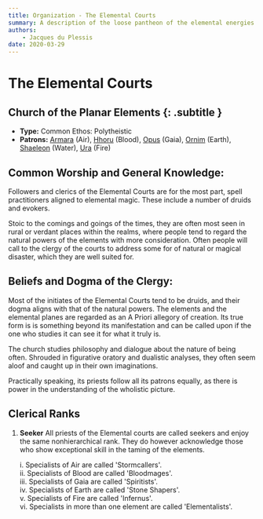 ```yaml
---
title: Organization - The Elemental Courts
summary: A description of the loose pantheon of the elemental energies and associated planes.
authors:
    - Jacques du Plessis
date: 2020-03-29
---
```

# The Elemental Courts
## Church of the Planar Elements {: .subtitle }

* **Type:** Common Ethos: Polytheistic
* **Patrons:** [Armara](/religion/deities/armara) (Air), [Hhoru](/religion/deities/hhoru) (Blood), [Opus](/religion/deities/opus) (Gaia), [Ornim](/religion/deities/ornim) (Earth), [Shaeleon](/religion/deities/shaeleon) (Water), [Ura](/religion/deities/ura) (Fire)

## Common Worship and General Knowledge:
Followers and clerics of the Elemental Courts are for the most part, spell practitioners aligned to elemental magic. These include a number of druids and evokers.

Stoic to the comings and goings of the times, they are often most seen in rural or verdant places within the realms, where people tend to regard the natural powers of the elements with more consideration. Often people will call to the clergy of the courts to address some for of natural or magical disaster, which they are well suited for.

## Beliefs and Dogma of the Clergy: 
Most of the initiates of the Elemental Courts tend to be druids, and their dogma aligns with that of the natural powers.  The elements and the elemental planes are regarded as an A Priori allegory of creation. Its true form is is something beyond its manifestation and can be called upon if the one who studies it can see it for what it truly is.

The church studies philosophy and dialogue about the nature of being often.  Shrouded in figurative oratory and dualistic analyses, they often seem aloof and caught up in their own imaginations.

Practically speaking, its priests follow all its patrons equally, as there is power in the understanding of the wholistic picture.

## Clerical Ranks
1. **Seeker** All priests of the Elemental courts are called seekers and enjoy the same nonhierarchical rank.  They do however acknowledge those who show exceptional skill in the taming of the elements.

    i. Specialists of Air are called 'Stormcallers'.</br>
    ii. Specialists of Blood are called 'Bloodmages'.</br>
    iii. Specialists of Gaia are called 'Spiritists'.</br>
    iv. Specialists of Earth are called 'Stone Shapers'.</br>
    v. Specialists of Fire are called 'Infernus'.</br>
    vi. Specialists in more than one element are called 'Elementalists'.</br>